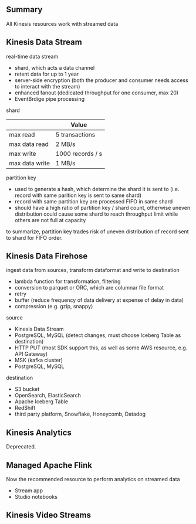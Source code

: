 ## Summary

All Kinesis resources work with streamed data

## Kinesis Data Stream

real-time data stream
- shard, which acts a data channel
- retent data for up to 1 year
- server-side encryption (both the producer and consumer needs access to interact with the stream)
- enhanced fanout (dedicated throughput for one consumer, max 20)
- EventBrdige pipe processing

shard

|                | Value            |
|----------------|------------------|
| max read       | 5 transactions   |
| max data read  | 2 MB/s           |
| max write      | 1000 records / s |
| max data write | 1 MB/s           |

partition key
- used to generate a hash, which determine the shard it is sent to (i.e. record with same parition key is sent to same shard)
- record with same partition key are processed FIFO in same shard
- should have a high ratio of partition key / shard count, otherwise uneven distribution could cause some shard to reach throughput limit while others are not full at capacity

to summarize, partition key trades risk of uneven distribution of record sent to shard for FIFO order.

## Kinesis Data Firehose

ingest data from sources, transform dataformat and write to destination
- lambda function for transformation, flitering
- conversion to parquet or ORC, which are columnar file format
- retry
- buffer (reduce frequency of data delivery at expense of delay in data)
- compression (e.g. gzip, snappy)

source
- Kinesis Data Stream
- PostgreSQL, MySQL (detect changes, must choose Iceberg Table as destination)
- HTTP PUT (most SDK support this, as well as some AWS resource, e.g. API Gateway)
- MSK (kafka cluster)
- PostgreSQL, MySQL

destination
- S3 bucket
- OpenSearch, ElasticSearch
- Apache Iceberg Table
- RedShift
- third party platform, Snowflake, Honeycomb, Datadog

## Kinesis Analytics

Deprecated.

## Managed Apache Flink

Now the recommended resource to perform analytics on streamed data
- Stream app
- Studio notebooks

## Kinesis Video Streams


